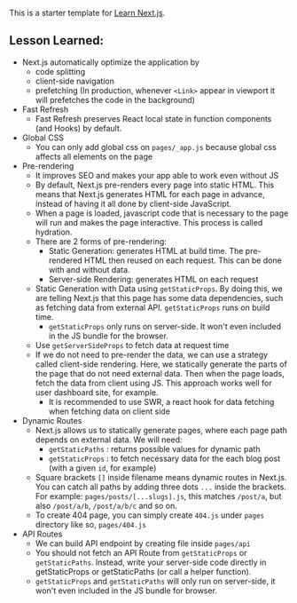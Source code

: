 This is a starter template for [Learn Next.js](https://nextjs.org/learn).

## Lesson Learned:
- Next.js automatically optimize the application by
  - code splitting
  - client-side navigation
  - prefetching (In production, whenever `<Link>` appear in viewport it will prefetches the code in the background)
- Fast Refresh
  - Fast Refresh preserves React local state in function components (and Hooks) by default.
- Global CSS
  - You can only add global css on `pages/_app.js` because global css affects all elements on the page
- Pre-rendering
  - It improves SEO and makes your app able to work even without JS
  - By default, Next.js pre-renders every page into static HTML. This means that Next.js generates HTML for each page in advance, instead of having it all done by client-side JavaScript.
  - When a page is loaded, javascript code that is necessary to the page will run and makes the page interactive. This process is called hydration.
  - There are 2 forms of pre-rendering:
    - Static Generation: generates HTML at build time. The pre-rendered HTML then reused on each request. This can be done with and without data.
    - Server-side Rendering: generates HTML on each request
  - Static Generation with Data using `getStaticProps`. By doing this, we are telling Next.js that this page has some data dependencies, such as fetching data from external API. `getStaticProps` runs on build time.
    - `getStaticProps` only runs on server-side. It won't even included in the JS bundle for the browser.
  - Use `getServerSideProps` to fetch data at request time
  - If we do not need to pre-render the data, we can use a strategy called client-side rendering. Here, we statically generate the parts of the page that do not need external data. Then when the page loads, fetch the data from client using JS. This approach works well for user dashboard site, for example.
    - It is recommended to use SWR, a react hook for data fetching when fetching data on client side
- Dynamic Routes
  - Next.js allows us to statically generate pages, where each page path depends on external data. We will need:
    - `getStaticPaths` : returns possible values for dynamic path
    - `getStaticProps` : to fetch necessary data for the each blog post (with a given `id`, for example)
  - Square brackets `[]` inside filename means dynamic routes in Next.js. You can catch all paths by adding three dots `...` inside the brackets. For example: `pages/posts/[...slugs].js`, this matches `/post/a`, but also `/post/a/b`, `/post/a/b/c` and so on.
  - To create 404 page, you can simply create `404.js` under `pages` directory like so, `pages/404.js`
- API Routes
  - We can build API endpoint by creating file inside `pages/api`
  - You should not fetch an API Route from `getStaticProps` or `getStaticPaths`. Instead, write your server-side code directly in getStaticProps or getStaticPaths (or call a helper function).
  - `getStaticProps` and `getStaticPaths` will only run on server-side, it won't even included in the JS bundle for browser.